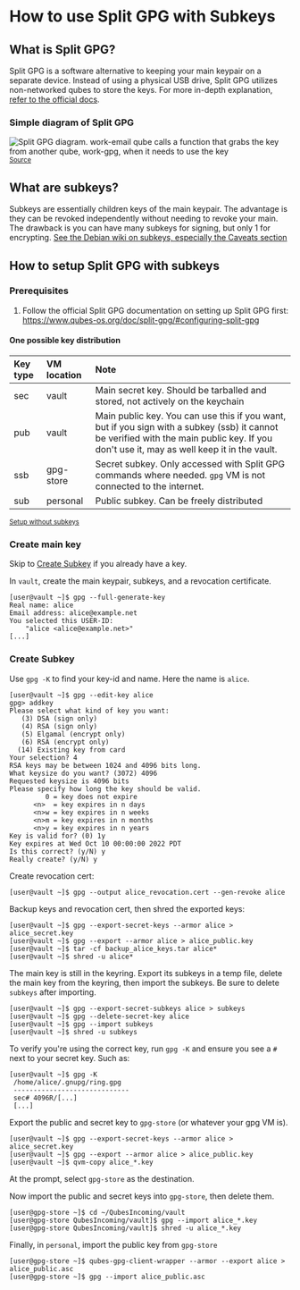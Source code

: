 # How to use Split GPG with Subkeys

## What is Split GPG?

Split GPG is a software alternative to keeping your main keypair on a separate device. Instead of using a physical USB drive, Split GPG utilizes non-networked qubes to store the keys. For more in-depth explanation, [refer to the official docs](https://www.qubes-os.org/doc/split-gpg/).

### Simple diagram of Split GPG
![Split GPG diagram. work-email qube calls a function that grabs the key from another qube, work-gpg, when it needs to use the key](https://www.qubes-os.org/attachment/doc/split-gpg-diagram.png)
<sup>[Source](https://www.qubes-os.org/attachment/doc/split-gpg-diagram.png)</sup>

## What are subkeys?

Subkeys are essentially children keys of the main keypair. The advantage is they can be revoked independently without needing to revoke your main. The drawback is you can have many subkeys for signing, but only 1 for encrypting. [See the Debian wiki on subkeys, especially the Caveats section](https://wiki.debian.org/Subkeys)

## How to setup Split GPG with subkeys

### Prerequisites
1. Follow the official Split GPG documentation on setting up Split GPG first: https://www.qubes-os.org/doc/split-gpg/#configuring-split-gpg

#### One possible key distribution

| Key type | VM location | Note             |
|:---------|:------------|:-----------------|
| sec      | vault       | Main secret key. Should be tarballed and stored, not actively on the keychain   |
| pub      | vault       | Main public key. You can use this if you want, but if you sign with a subkey (ssb) it cannot be verified with the main public key. If you don't use it, may as well keep it in the vault. |
| ssb      | gpg-store   | Secret subkey. Only accessed with Split GPG commands where needed. `gpg` VM is not connected to the internet. |
| sub      | personal    | Public subkey. Can be freely distributed  |


<sup>[Setup without subkeys](https://www.qubes-os.org/doc/split-gpg/#setup-description)</sup>


### Create main key

Skip to [Create Subkey](#create-subkey) if you already have a key.

In `vault`, create the main keypair, subkeys, and a revocation certificate.

```
[user@vault ~]$ gpg --full-generate-key
Real name: alice
Email address: alice@example.net
You selected this USER-ID:
    "alice <alice@example.net>"
[...]
```

### Create Subkey
Use `gpg -K` to find your key-id and name. Here the name is `alice`.

```
[user@vault ~]$ gpg --edit-key alice
gpg> addkey
Please select what kind of key you want:
   (3) DSA (sign only)
   (4) RSA (sign only)
   (5) Elgamal (encrypt only)
   (6) RSA (encrypt only)
  (14) Existing key from card
Your selection? 4
RSA keys may be between 1024 and 4096 bits long.
What keysize do you want? (3072) 4096
Requested keysize is 4096 bits
Please specify how long the key should be valid.
         0 = key does not expire
      <n>  = key expires in n days
      <n>w = key expires in n weeks
      <n>m = key expires in n months
      <n>y = key expires in n years
Key is valid for? (0) 1y
Key expires at Wed Oct 10 00:00:00 2022 PDT
Is this correct? (y/N) y
Really create? (y/N) y
```

Create revocation cert:
```
[user@vault ~]$ gpg --output alice_revocation.cert --gen-revoke alice
```

Backup keys and revocation cert, then shred the exported keys:
```
[user@vault ~]$ gpg --export-secret-keys --armor alice > alice_secret.key
[user@vault ~]$ gpg --export --armor alice > alice_public.key
[user@vault ~]$ tar -cf backup_alice_keys.tar alice* 
[user@vault ~]$ shred -u alice*
```
The main key is still in the keyring. Export its subkeys in a temp file, delete the main key from the keyring, then import the subkeys. Be sure to delete `subkeys` after importing.
```
[user@vault ~]$ gpg --export-secret-subkeys alice > subkeys
[user@vault ~]$ gpg --delete-secret-key alice
[user@vault ~]$ gpg --import subkeys
[user@vault ~]$ shred -u subkeys
```

To verify you're using the correct key, run `gpg -K` and ensure you see a `#` next to your secret key. Such as:
```
[user@vault ~]$ gpg -K
 /home/alice/.gnupg/ring.gpg
 -----------------------------
 sec# 4096R/[...]
 [...]
```

Export the public and secret key to `gpg-store` (or whatever your gpg VM is).
```
[user@vault ~]$ gpg --export-secret-keys --armor alice > alice_secret.key
[user@vault ~]$ gpg --export --armor alice > alice_public.key
[user@vault ~]$ qvm-copy alice_*.key
```
At the prompt, select `gpg-store` as the destination.

Now import the public and secret keys into `gpg-store`, then delete them.
```
[user@gpg-store ~]$ cd ~/QubesIncoming/vault
[user@gpg-store QubesIncoming/vault]$ gpg --import alice_*.key
[user@gpg-store QubesIncoming/vault]$ shred -u alice_*.key
```
Finally, in `personal`, import the public key from `gpg-store`
```
[user@gpg-store ~]$ qubes-gpg-client-wrapper --armor --export alice > alice_public.asc
[user@gpg-store ~]$ gpg --import alice_public.asc
```
